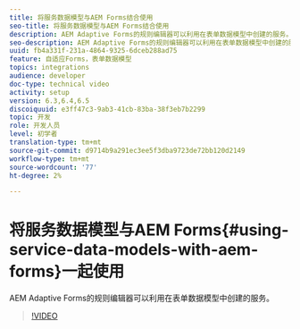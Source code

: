 ```yaml
---
title: 将服务数据模型与AEM Forms结合使用
seo-title: 将服务数据模型与AEM Forms结合使用
description: AEM Adaptive Forms的规则编辑器可以利用在表单数据模型中创建的服务。
seo-description: AEM Adaptive Forms的规则编辑器可以利用在表单数据模型中创建的服务。
uuid: fb4a331f-231a-4864-9325-6dceb288ad75
feature: 自适应Forms，表单数据模型
topics: integrations
audience: developer
doc-type: technical video
activity: setup
version: 6.3,6.4,6.5
discoiquuid: e3ff47c3-9ab3-41cb-83ba-38f3eb7b2299
topic: 开发
role: 开发人员
level: 初学者
translation-type: tm+mt
source-git-commit: d9714b9a291ec3ee5f3dba9723de72bb120d2149
workflow-type: tm+mt
source-wordcount: '77'
ht-degree: 2%

---
```



# 将服务数据模型与AEM Forms{#using-service-data-models-with-aem-forms}一起使用

AEM Adaptive Forms的规则编辑器可以利用在表单数据模型中创建的服务。

>[!VIDEO](https://video.tv.adobe.com/v/17739/?quality=9&learn=on)

